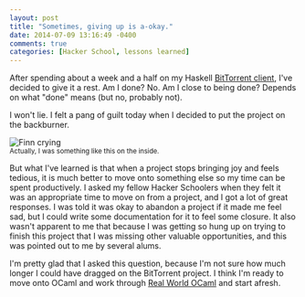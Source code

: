```yaml
---
layout: post
title: "Sometimes, giving up is a-okay."
date: 2014-07-09 13:16:49 -0400
comments: true
categories: [Hacker School, lessons learned]
---
```


After spending about a week and a half on my Haskell [BitTorrent client](https://github.com/dariajung/haskell-bittorrent), I've decided to give it a rest. Am I done? No. Am I close to being done? Depends on what "done" means (but no, probably not).

I won't lie. I felt a pang of guilt today when I decided to put the project on the backburner. 

![Finn crying](http://media2.giphy.com/media/lrNS45C9Df904/giphy.gif)
</br><sub>Actually, I was something like this on the inside.</sub>

But what I've learned is that when a project stops bringing joy and feels tedious, it is much better to move onto something else so my time can be spent productively. I asked my fellow Hacker Schoolers when they felt it was an appropriate time to move on from a project, and I got a lot of great responses. I was told it was okay to abandon a project if it made me feel sad, but I could write some documentation for it to feel some closure. It also wasn't apparent to me that because I was getting so hung up on trying to finish this project that I was missing other valuable opportunities, and this was pointed out to me by several alums. 

I'm pretty glad that I asked this question, because I'm not sure how much longer I could have dragged on the BitTorrent project. I think I'm ready to move onto OCaml and work through [Real World OCaml](https://realworldocaml.org) and start afresh.